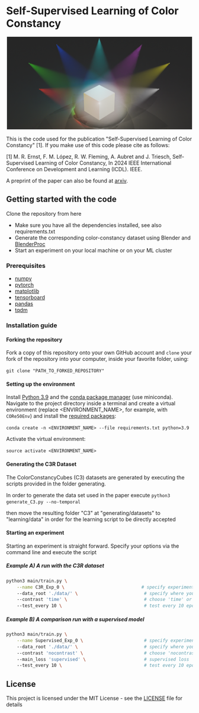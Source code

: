# Self-Supervised Learning of Color Constancy

<p align="center">
  <img src="https://github.com/mrernst/ColorConstancyLearning/blob/main/img/header.png" width="500">


This is the code used for the publication "Self-Supervised Learning of Color Constancy" [1]. If you make use of this code please cite as follows:

[1] M. R. Ernst, F. M. López, R. W. Fleming, A. Aubret and J. Triesch, Self-Supervised Learning of Color Constancy, In 2024 IEEE International Conference on Development and Learning (ICDL). IEEE. 

A preprint of the paper can also be found at [arxiv](https://arxiv.org/abs/2404.08127).

## Getting started with the code
 Clone the repository from here
* Make sure you have all the dependencies installed, see also requirements.txt
* Generate the corresponding color-constancy dataset using Blender and [BlenderProc]()
* Start an experiment on your local machine or on your ML cluster


### Prerequisites

* [numpy](http://www.numpy.org/)
* [pytorch](https://www.pytorch.org/)
* [matplotlib](https://matplotlib.org/)
* [tensorboard](https://tensorflow.org/)
* [pandas](https://pandas.pydata.org)
* [tqdm](https://pypi.org/project/tqdm/)


### Installation guide

#### Forking the repository

Fork a copy of this repository onto your own GitHub account and `clone` your fork of the repository into your computer, inside your favorite folder, using:

`git clone "PATH_TO_FORKED_REPOSITORY"`

#### Setting up the environment

Install [Python 3.9](https://www.python.org/downloads/release/python-395/) and the [conda package manager](https://conda.io/miniconda.html) (use miniconda). Navigate to the project directory inside a terminal and create a virtual environment (replace <ENVIRONMENT_NAME>, for example, with `CORe50Env`) and install the [required packages](requirements.txt):

`conda create -n <ENVIRONMENT_NAME> --file requirements.txt python=3.9`

Activate the virtual environment:

`source activate <ENVIRONMENT_NAME>`


#### Generating the C3R Dataset

The ColorConstancyCubes (C3) datasets are generated by executing the scripts provided in the folder generating.

In order to generate the data set used in the paper execute
`python3 generate_C3.py --no-temporal`

then move the resulting folder "C3" at "generating/datasets" to "learning/data" in order for the learning script to be directly accepted


#### Starting an experiment
Starting an experiment is straight forward. Specify your options via the command line and execute the script

##### Example A) A run with the C3R dataset
```bash
python3 main/train.py \
	--name C3R_Exp_0 \                             # specify experiment name
	--data_root './data/' \                         # specify where you put the CORe50 dataset
	--contrast 'time' \                             # choose 'time' or 'combined' for -TT or TT+
	--test_every 10 \                               # test every 10 epochs
```


##### Example B) A comparison run with a supervised model
```bash
python3 main/train.py \
	--name Supervised_Exp_0 \                       # specify experiment name
	--data_root './data/' \                         # specify where you put the CORe50 dataset
	--contrast 'nocontrast' \                       # choose 'nocontrast' for supervised experiments
	--main_loss 'supervised' \                      # supervised loss
	--test_every 10 \                               # test every 10 epochs

```



## License

This project is licensed under the MIT License - see the [LICENSE](LICENSE) file for details
